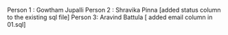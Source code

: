 Person 1 : Gowtham Jupalli
Person 2 : Shravika Pinna [added status column to the existing sql file]
Person 3: Aravind Battula [ added email column in 01.sql]
